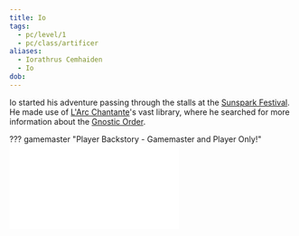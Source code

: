 ```yaml
---
title: Io
tags:
  - pc/level/1
  - pc/class/artificer
aliases:
  - Iorathrus Cemhaiden
  - Io
dob:
---
```


Io started his adventure passing through the stalls at the [Sunspark Festival](../../../../event/recurring/holiday/sunspark-festival.md). He made use of [L'Arc Chantante](../../../../place/landmark/building/ybbrinth/larc-chantante.md)'s vast library, where he searched for more information about the [Gnostic Order](../../../org/ideo/gnostic-order.md).

??? gamemaster "Player Backstory - Gamemaster and Player Only!"
	![Iorathrus Cemhaiden](../../../../gm/cracked-facade/player/backstory/cemhaiden-iorathrus.md)
